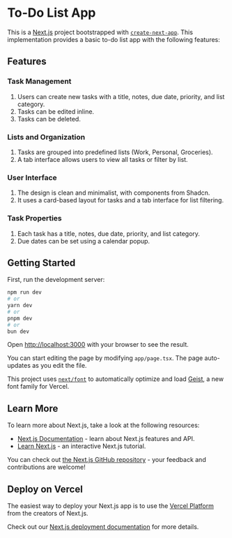 # To-Do List App

This is a [Next.js](https://nextjs.org) project bootstrapped with [`create-next-app`](https://nextjs.org/docs/app/api-reference/cli/create-next-app). This implementation provides a basic to-do list app with the following features:

## Features

### Task Management

1. Users can create new tasks with a title, notes, due date, priority, and list category.
2. Tasks can be edited inline.
3. Tasks can be deleted.

### Lists and Organization

1. Tasks are grouped into predefined lists (Work, Personal, Groceries).
2. A tab interface allows users to view all tasks or filter by list.

### User Interface

1. The design is clean and minimalist, with components from Shadcn.
2. It uses a card-based layout for tasks and a tab interface for list filtering.

### Task Properties

1. Each task has a title, notes, due date, priority, and list category.
2. Due dates can be set using a calendar popup.


## Getting Started

First, run the development server:

```bash
npm run dev
# or
yarn dev
# or
pnpm dev
# or
bun dev
```

Open [http://localhost:3000](http://localhost:3000) with your browser to see the result.

You can start editing the page by modifying `app/page.tsx`. The page auto-updates as you edit the file.

This project uses [`next/font`](https://nextjs.org/docs/app/building-your-application/optimizing/fonts) to automatically optimize and load [Geist](https://vercel.com/font), a new font family for Vercel.

## Learn More

To learn more about Next.js, take a look at the following resources:

- [Next.js Documentation](https://nextjs.org/docs) - learn about Next.js features and API.
- [Learn Next.js](https://nextjs.org/learn) - an interactive Next.js tutorial.

You can check out [the Next.js GitHub repository](https://github.com/vercel/next.js) - your feedback and contributions are welcome!

## Deploy on Vercel

The easiest way to deploy your Next.js app is to use the [Vercel Platform](https://vercel.com/new?utm_medium=default-template&filter=next.js&utm_source=create-next-app&utm_campaign=create-next-app-readme) from the creators of Next.js.

Check out our [Next.js deployment documentation](https://nextjs.org/docs/app/building-your-application/deploying) for more details.

